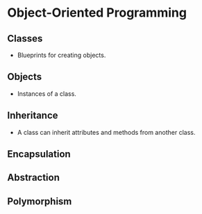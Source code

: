 # Object-Oriented Programming

## Classes

- Blueprints for creating objects.

## Objects

- Instances of a class.

## Inheritance

- A class can inherit attributes and methods from another class.

## Encapsulation

## Abstraction

## Polymorphism
